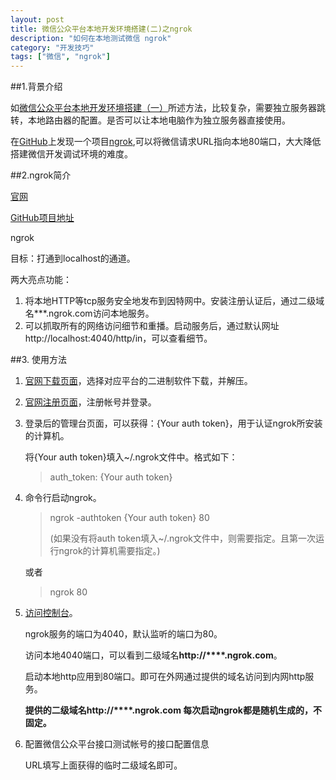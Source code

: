 ```yaml
---
layout: post
title: 微信公众平台本地开发环境搭建(二)之ngrok
description: "如何在本地测试微信 ngrok"
category: "开发技巧"
tags: ["微信", "ngrok"]
--- 
```


##1.背景介绍

如[微信公众平台本地开发环境搭建（一）](/2014/04/13/WeiXin-Local-Develop.html)所述方法，比较复杂，需要独立服务器跳转，本地路由器的配置。是否可以让本地电脑作为独立服务器直接使用。

在[GitHub](https://github.com/)上发现一个项目[ngrok](https://github.com/inconshreveable/ngrok),可以将微信请求URL指向本地80端口，大大降低搭建微信开发调试环境的难度。

##2.ngrok简介

[官网](https://ngrok.com/)

[GitHub项目地址](https://github.com/inconshreveable/ngrok)

ngrok

目标：打通到localhost的通道。

两大亮点功能：

1. 将本地HTTP等tcp服务安全地发布到因特网中。安装注册认证后，通过二级域名***.ngrok.com访问本地服务。
2. 可以抓取所有的网络访问细节和重播。启动服务后，通过默认网址http://localhost:4040/http/in，可以查看细节。

##3. 使用方法

1. [官网下载页面](https://ngrok.com/download)，选择对应平台的二进制软件下载，并解压。

2. [官网注册页面](https://ngrok.com/user/login)，注册帐号并登录。

3. 登录后的管理台页面，可以获得：{Your auth token}，用于认证ngrok所安装的计算机。

    将{Your auth token}填入~/.ngrok文件中。格式如下：

    >auth_token: {Your auth token}
    
4. 命令行启动ngrok。
    
    >ngrok -authtoken {Your auth token} 80
    >
    >(如果没有将auth token填入~/.ngrok文件中，则需要指定。且第一次运行ngrok的计算机需要指定。)
    
    或者

    >ngrok 80
    
5. [访问控制台](http://localhost:4040/http/in)。

    ngrok服务的端口为4040，默认监听的端口为80。
    
    访问本地4040端口，可以看到二级域名**http://****.ngrok.com**。
    
    启动本地http应用到80端口。即可在外网通过提供的域名访问到内网http服务。
    
    **提供的二级域名http://****.ngrok.com 每次启动ngrok都是随机生成的，不固定。**
    
6. 配置微信公众平台接口测试帐号的接口配置信息

    URL填写上面获得的临时二级域名即可。
